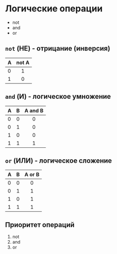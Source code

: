 # Логические операции

* not
* and
* or

## `not` (НЕ) - отрицание (инверсия)

| A | not A |
| - |:-----:|
| 0 |   1   |
| 1 |   0   | 

## `and` (И) - логическое умножение

| A | B | A and B |
| - | - |:-------:|
| 0 | 0 |    0    |
| 0 | 1 |    0    |
| 1 | 0 |    0    |
| 1 | 1 |    1    |

## `or` (ИЛИ) - логическое сложение

| A | B | A or B |
| - | - |:------:|
| 0 | 0 |    0   |
| 0 | 1 |    1   |
| 1 | 0 |    1   |
| 1 | 1 |    1   |

## Приоритет операций

1. not
2. and
3. or
